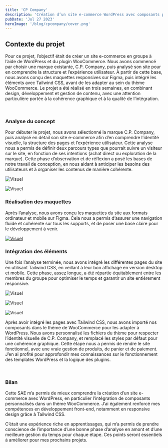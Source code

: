 ```yaml
---
title: 'CP Company'
description: 'Création d’un site e-commerce WordPress avec composants personnalisés en Tailwind CSS'
pubDate: 'Jul 27 2023'
heroImage: '/blog/cpcompany/cover.png'
---
```


## Contexte du projet

Pour ce projet, l’objectif était de créer un site e-commerce en groupe à l’aide de WordPress et du plugin WooCommerce. Nous avons commencé par choisir une marque existante, C.P. Company, puis analysé son site pour en comprendre la structure et l’expérience utilisateur. À partir de cette base, nous avons conçu des maquettes responsives sur Figma, puis intégré les éléments avec Tailwind CSS, avant de les adapter au sein du thème WooCommerce. Le projet a été réalisé en trois semaines, en combinant design, développement et gestion de contenu, avec une attention particulière portée à la cohérence graphique et à la qualité de l’intégration.

</br>


### Analyse du concept

Pour débuter le projet, nous avons sélectionné la marque C.P. Company, puis analysé en détail son site e-commerce afin d’en comprendre l’identité visuelle, la structure des pages et l’expérience utilisateur. Cette analyse nous a permis de définir deux parcours types que pourrait suivre un visiteur sur le site, en fonction de ses intentions (achat direct ou exploration de la marque). Cette phase d’observation et de réflexion a posé les bases de notre travail de conception, en nous aidant à anticiper les besoins des utilisateurs et à organiser les contenus de manière cohérente.

<div class=" flex flex-col md:flex-row gap-5 mt-5 mb-10">

![Visuel](/blog/cpcompany/analyse1.png)

![Visuel](/blog/cpcompany/analyse2.png)
</div>


<section class="flex flex-col lg:flex-row my-10 gap-5 justify-center items-center">
<div class="w-full lg:w-1/2 " >

### Réalisation des maquettes

Après l’analyse, nous avons conçu les maquettes du site aux formats ordinateur et mobile sur Figma. Cela nous a permis d’assurer une navigation fluide et cohérente sur tous les supports, et de poser une base claire pour le développement à venir.

</div>

<div class="w-full lg:w-1/2">
<a href="https://www.figma.com/design/hITO6ge2UIrOByZqr3E4oH/Hautin_Pelletier_M%C3%A9chain--Copy-?node-id=33-1251&p=f&t=SpRsAt05CU1bddH7-0" target="_blank">

![Visuel](/blog/cpcompany/figma-cpcompany.png)
</a>
</div>
</section>


### Intégration des éléments

Une fois l’analyse terminée, nous avons intégré les différentes pages du site en utilisant Tailwind CSS, en veillant à leur bon affichage en version desktop et mobile. Cette phase, assez longue, a été répartie équitablement entre les membres du groupe pour optimiser le temps et garantir un site entièrement responsive.


<div class=" flex flex-col md:flex-row gap-5 mt-5 mb-10">

![Visuel](/blog/cpcompany/cpcompany1.png)

![Visuel](/blog/cpcompany/cpcompany2.png)

![Visuel](/blog/cpcompany/cpcompany3.png)
</div>

Après avoir intégré les pages avec Tailwind CSS, nous avons importé nos composants dans le thème de WooCommerce pour les adapter à WordPress. Nous avons personnalisé les fichiers du thème pour respecter l’identité visuelle de C.P. Company, et remplacé les styles par défaut pour une cohérence graphique. Cette étape nous a permis de rendre le site fonctionnel, avec une vraie gestion de produits, de panier et de paiement. J’en ai profité pour approfondir mes connaissances sur le fonctionnement des templates WordPress et la logique des plugins.


</br>

### Bilan

Cette SAE m’a permis de mieux comprendre la création d’un site e-commerce avec WordPress, en particulier l’intégration de composants personnalisés dans un thème WooCommerce. J’ai également renforcé mes compétences en développement front-end, notamment en responsive design grâce à Tailwind CSS.

C’était une expérience riche en apprentissages, qui m’a permis de prendre conscience de l’importance d’une bonne phase d’analyse en amont et d’une meilleure gestion du temps pour chaque étape. Ces points seront essentiels à améliorer pour mes prochains projets.

